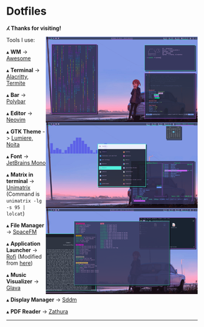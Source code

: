 # Dotfiles

**ⵃ Thanks for visiting!**

<img src='Desktop.png' alt='AwesomeWM' align='right' width='400px'/>

Tools I use:

   ▴ **WM** -> [Awesome](https://awesomewm.org/)

   ▴ **Terminal** -> [Alacritty](https://github.com/alacritty/alacritty), [Termite](https://github.com/thestinger/termite)

   ▴ **Bar** -> [Polybar](https://polybar.github.io/)

   ▴ **Editor** -> [Neovim](https://neovim.io/)

   ▴ **GTK Theme** -> [Lumiere, Noita](https://github.com/addy-dclxvi/gtk-theme-collections)

   ▴ **Font** -> [JetBrains Mono](https://www.jetbrains.com/lp/mono/)

   ▴ **Matrix in terminal** -> [Unimatrix](https://github.com/will8211/unimatrix) (Command is `unimatrix -lg -s 95 | lolcat`)

   ▴ **File Manager** -> [SpaceFM](http://ignorantguru.github.io/spacefm/)

   ▴ **Application Launcher** -> [Rofi](https://github.com/davatorium/rofi) (Modified from [here](https://github.com/adi1090x/rofi))

   ▴ **Music Visualizer** -> [Glava](https://github.com/jarcode-foss/glava)

   ▴ **Display Manager** -> [Sddm](https://github.com/sddm/sddm/)

   ▴ **PDF Reader** -> [Zathura](https://pwmt.org/projects/zathura/)

---
